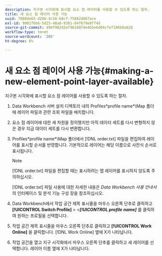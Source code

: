 ```yaml
---
description: 지구본 시각화에 표시할 요소 점 레이어를 사용할 수 있도록 하는 절차.
title: 새 요소 점 레이어 사용 가능
uuid: 7880de63-d206-4c56-b8cf-75882d867ace
exl-id: 9001f6b6-5d25-48a0-9381-04f679e0ff4d
source-git-commit: d9df90242ef96188f4e4b5e6d04cfef196b0a628
workflow-type: tm+mt
source-wordcount: '205'
ht-degree: 6%

---
```


# 새 요소 점 레이어 사용 가능{#making-a-new-element-point-layer-available}

지구본 시각화에 표시할 요소 점 레이어를 사용할 수 있도록 하는 절차.

1. Data Workbench 서버 설치 디렉토리 내의 Profiles\*profile name*\Map 폴더에 레이어 파일과 관련 조회 파일을 배치합니다.
1. 요소 점 레이어에 대한 새 차원을 정의했지만 아직 데이터 세트를 다시 변형하지 않은 경우 지금 데이터 세트를 다시 변환합니다.
1. Profiles\*profile name*\Map 폴더에서 [!DNL order.txt] 파일을 편집하여 레이어를 표시할 순서를 반영합니다. 기본적으로 레이어는 해당 이름으로 사전식 순서로 표시됩니다.

   >[!NOTE]
   >
   >[!DNL order.txt] 파일을 편집할 때는 표시하려는 맵 레이어를 표시하지 않도록 주의하십시오.

   [!DNL order.txt] 파일 사용에 대한 자세한 내용은 *Data Workbench 사용 안내서*&#x200B;의 인터페이스 및 분석 기능 구성 장을 참조하십시오.

1. Data Workbench에서 작업 공간 제목 표시줄을 마우스 오른쪽 단추로 클릭하고 **[!UICONTROL Switch Profile]** > *&lt;**[!UICONTROL profile name]*** 를 클릭하여 원하는 프로필을 선택합니다.
1. 작업 공간 제목 표시줄을 마우스 오른쪽 단추로 클릭하고 **[!UICONTROL Work Online]** 을 클릭합니다. [!DNL Work Online] 옆에 X가 나타납니다.
1. 작업 공간을 열고 지구 시각화에서 마우스 오른쪽 단추를 클릭하고 새 레이어를 선택합니다. 레이어 이름 옆에 X가 나타납니다.
